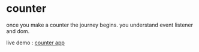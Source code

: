 # counter
once you make a counter the journey begins. you understand event listener and dom. 

live demo : [counter app](https://ariahemin.github.io/counter/)
